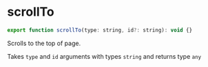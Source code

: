 # scrollTo

```js
export function scrollTo(type: string, id?: string): void {}
```

Scrolls to the top of page.

Takes `type` and `id` arguments with types `string` and returns type `any`

